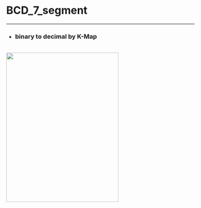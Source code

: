
# BCD_7_segment

-----

- ### binary to decimal by K-Map

<br/>
<img src="https://user-images.githubusercontent.com/71556009/124857544-72b78000-dfe7-11eb-9039-2f377f953b0b.jpg" width="300" height="400">
<br/>